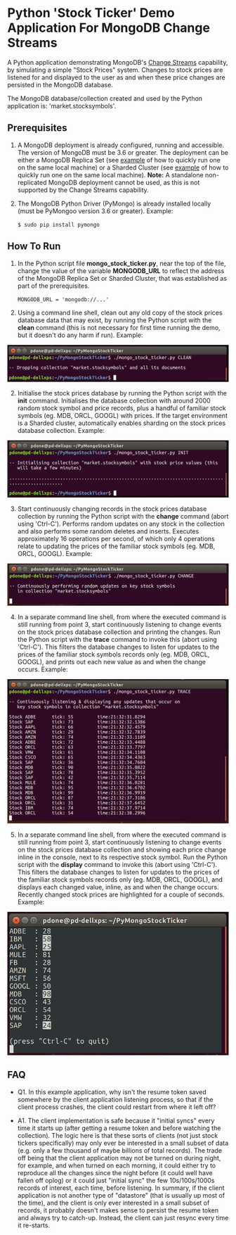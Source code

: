 # Python 'Stock Ticker' Demo Application For MongoDB Change Streams

A Python application demonstrating MongoDB's [Change Streams](https://docs.mongodb.com/manual/changeStreams/) capability, by simulating a simple "Stock Prices" system. Changes to stock prices are listened for and displayed to the user as and when these price changes are persisted in the MongoDB database. 

The MongoDB database/collection created and used by the Python application is: 'market.stocksymbols'.

## Prerequisites

1. A MongoDB deployment is already configured, running and accessible. The version of MongoDB must be 3.6 or greater. The deployment can be either a MongoDB Replica Set (see [example](https://github.com/pkdone/mongo-quick-repset) of how to quickly run one on the same local machine) or a Sharded Cluster (see [example](https://github.com/pkdone/mongo-multi-svr-generator) of how to quickly run one on the same local machine). **Note:** A standalone non-replicated MongoDB deployment cannot be used, as this is not supported by the Change Streams capability.

2. The MongoDB Python Driver (PyMongo) is already installed locally (must be PyMongoo version 3.6 or greater). Example:

    ```
    $ sudo pip install pymongo
    ```

## How To Run

1. In the Python script file **mongo_stock_ticker.py**, near the top of the file, change the value of the variable **MONGODB_URL** to reflect the address of the MongoDB Replica Set or Sharded Cluster, that was established as part of the prerequisites.


    ```
    MONGODB_URL = 'mongodb://...'
    ```

2. Using a command line shell, clean out any old copy of the stock prices database data that may exist, by running the Python script with the **clean** command (this is not necessary for first time running the demo, but it doesn't do any harm if run). Example:


![CLEAN](imgs/clean.png)


2. Initialise the stock prices database by running the Python script with the **init** command. Initialises the database collection with around 2000 random stock symbol and price records, plus a handful of familiar stock symbols (eg. MDB, ORCL, GOOGL) with prices. If the target environment is a Sharded cluster, automatically enables sharding on the stock prices database collection. Example:


![INIT](imgs/init.png)


3. Start continuously changing records in the stock prices database collection by running the Python script with the **change** command (abort using 'Ctrl-C'). Performs random updates on any stock in the collection and also performs some random deletes and inserts. Executes approximately 16 operations per second, of which only 4 operations relate to updating the prices of the familiar stock symbols (eg. MDB, ORCL, GOOGL). Example:


![UPDATES](imgs/change.png)


4. In a separate command line shell, from where the executed command is still running from point 3, start continuously listening to change events on the stock prices database collection and printing the changes. Run the Python script with the **trace** command to invoke this (abort using 'Ctrl-C'). This filters the database changes to listen for updates to the prices of the familiar stock symbols records only (eg. MDB, ORCL, GOOGL), and prints out each new value as and when the change occurs. Example:


![LISTEN](imgs/trace.png)


5. In a separate command line shell, from where the executed command is still running from point 3, start continuously listening to change events on the stock prices database collection and showing each price change inline in the console, next to its respective stock symbol. Run the Python script with the **display** command to invoke this (abort using 'Ctrl-C'). This filters the database changes to listen for updates to the prices of the familiar stock symbols records only (eg. MDB, ORCL, GOOGL), and displays each changed value, inline, as and when the change occurs. Recently changed stock prices are highlighted for a couple of seconds. Example:


![LISTEN](imgs/display.png)

## FAQ

* Q1. In this example application, why isn't the resume token saved somewhere by the client application listening process, so that if the client process crashes, the client could restart from where it left off?

* A1. The client implementation is safe because it "initial syncs" every time it starts up (after getting a resume token and before watching the collection). The logic here is that these sorts of clients (not just stock tickers specifically) may only ever be interested in a small subset of data (e.g. only a few thousand of maybe billions of total records). The trade off being that the client application may not be turned on during night, for example, and when turned on each morning, it could either try to reproduce all the changes since the night before (it could well have fallen off oplog) or it could just "initial sync" the few 10s/100s/1000s records of interest, each time, before listening. In summary, if the client application is not another type of "datastore" (that is usually up most of the time), and the client is only ever interested in a small subset of records, it probably doesn't makes sense to persist the resume token and always try to catch-up. Instead, the client can just resync every time it re-starts.

